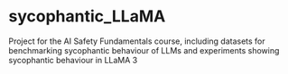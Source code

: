 # sycophantic_LLaMA
Project for the AI Safety Fundamentals course, including datasets for benchmarking sycophantic behaviour of LLMs and experiments showing sycophantic behaviour in LLaMA 3
